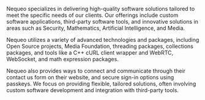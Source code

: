 Nequeo specializes in delivering high-quality software solutions tailored to meet the specific needs of our clients. Our offerings include custom software applications, third-party software tools, and innovative solutions in areas such as Security, Mathematics, Artificial Intelligence, and Media. 


Nequeo utilizes a variety of advanced technologies and packages, including Open Source projects, Media Foundation, threading packages, collections packages, and tools like a C++ cURL client wrapper and WebRTC, WebSocket, and math expression packages. 


Nequeo also provides ways to connect and communicate through their contact us form on their website, and secure sign-in options using passkeys. We focus on providing flexible, tailored solutions, often involving custom software development and integration with third-party tools. 

<!--

**Here are some ideas to get you started:**

🙋‍♀️ A short introduction - what is your organization all about?
🌈 Contribution guidelines - how can the community get involved?
👩‍💻 Useful resources - where can the community find your docs? Is there anything else the community should know?
🍿 Fun facts - what does your team eat for breakfast?
🧙 Remember, you can do mighty things with the power of [Markdown](https://docs.github.com/github/writing-on-github/getting-started-with-writing-and-formatting-on-github/basic-writing-and-formatting-syntax)
-->
